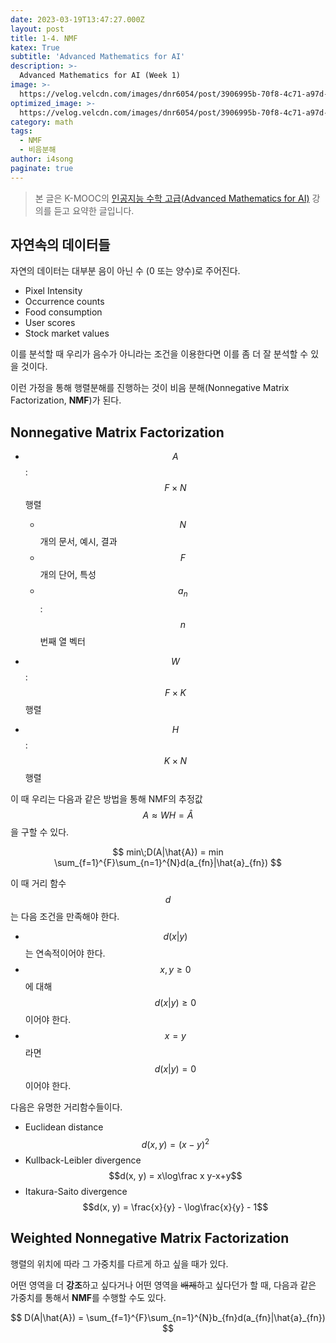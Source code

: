 ```yaml
---
date: 2023-03-19T13:47:27.000Z
layout: post
title: 1-4. NMF
katex: True
subtitle: 'Advanced Mathematics for AI'
description: >-
  Advanced Mathematics for AI (Week 1)
image: >-
  https://velog.velcdn.com/images/dnr6054/post/3906995b-70f8-4c71-a97d-851b0eb5cca2/image.png
optimized_image: >-
  https://velog.velcdn.com/images/dnr6054/post/3906995b-70f8-4c71-a97d-851b0eb5cca2/image.png
category: math
tags:
  - NMF
  - 비음분해
author: i4song
paginate: true
---
```


> 본 글은 K-MOOC의 [인공지능 수학 고급(Advanced Mathematics for AI)](http://www.kmooc.kr/courses/course-v1:SKKUk+SKKU_60+2023_T1/course/) 강의를 듣고 요약한 글입니다. 

## 자연속의 데이터들

자연의 데이터는 대부분 음이 아닌 수 (0 또는 양수)로 주어진다. 

- Pixel Intensity
- Occurrence counts
- Food consumption
- User scores
- Stock market values

이를 분석할 때 우리가 음수가 아니라는 조건을 이용한다면 이를 좀 더 잘 분석할 수 있을 것이다.

이런 가정을 통해 행렬분해를 진행하는 것이 비음 분해(Nonnegative Matrix Factorization, **NMF**)가 된다. 

## Nonnegative Matrix Factorization

- $$A$$: $$F\times N$$ 행렬
  - $$N$$ 개의 문서, 예시, 결과
  - $$F$$ 개의 단어, 특성
  - $$a_n$$: $$n$$번째 열 벡터

- $$W$$: $$F\times K$$ 행렬
- $$H$$: $$K\times N$$ 행렬

이 때 우리는 다음과 같은 방법을 통해 NMF의 추정값$$A \approx WH = \hat{A}$$을 구할 수 있다.

$$
min\;D(A|\hat{A}) = min \sum_{f=1}^{F}\sum_{n=1}^{N}d(a_{fn}|\hat{a}_{fn})
$$

이 때 거리 함수 $$d$$는 다음 조건을 만족해야 한다.
- $$d(x\vert y)$$ 는 연속적이어야 한다.
- $$x,y\ge 0$$에 대해 $$d(x\vert y) \ge 0$$ 이어야 한다.
- $$x=y$$ 라면 $$d(x\vert y) = 0$$ 이어야 한다.

다음은 유명한 거리함수들이다. 

- Euclidean distance
  $$d(x, y) = (x-y)^2$$
- Kullback-Leibler divergence
  $$d(x, y) = x\log\frac x y-x+y$$
- Itakura-Saito divergence
  $$d(x, y) = \frac{x}{y} - \log\frac{x}{y} - 1$$
  
## Weighted Nonnegative Matrix Factorization

행렬의 위치에 따라 그 가중치를 다르게 하고 싶을 때가 있다.

어떤 영역을 더 **강조**하고 싶다거나 어떤 영역을 ~~배제~~하고 싶다던가 할 때, 다음과 같은 가중치를 통해서 **NMF**를 수행할 수도 있다.

$$
D(A|\hat{A}) = \sum_{f=1}^{F}\sum_{n=1}^{N}b_{fn}d(a_{fn}|\hat{a}_{fn})
$$